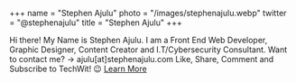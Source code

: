 +++
name = "Stephen Ajulu"
photo = "/images/stephenajulu.webp"
twitter = "@stephenajulu"
title = "Stephen Ajulu"
+++

Hi there! My Name is Stephen Ajulu. I am a Front End Web Developer, Graphic Designer, Content Creator and I.T/Cybersecurity Consultant. Want to contact me? → ajulu[at]stephenajulu.com Like, Share, Comment and Subscribe to TechWit! 😉 [Learn More](https://stephenajulu.com)
